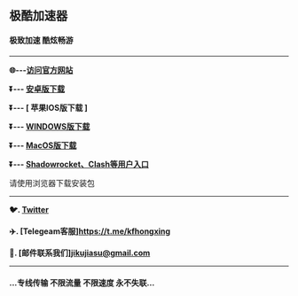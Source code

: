 ## 极酷加速器 # 


#### 极致加速 酷炫畅游
- - - -
**:globe_with_meridians:---<a href="https://hxapp.vip">访问官方网站</a>**

**:arrow_double_down:--- [  安卓版下载  ](https://www.wujieapp.com/hxapp/hxapp.apk)**

**:arrow_double_down:--- [  苹果IOS版下载  ]**

**:arrow_double_down:--- [  WINDOWS版下载  ](https://www.wujieapp.com/hxapp/hxapp.exe)** 

**:arrow_double_down:--- [  MacOS版下载 ](https://www.wujieapp.com/hxapp/hxapp.dmg)** 

**:arrow_double_down:--- [  Shadowrocket、Clash等用户入口  ](https://user.hxapp.vip/)** 

请使用浏览器下载安装包
 - - - -
**:bird:. [Twitter](https://twitter.com/HongXingKF)** 

**:airplane:. [Telegeam客服]https://t.me/kfhongxing**    

**:e-mail:. [邮件联系我们]jikujiasu@gmail.com** 
             
 - - - -
 #### ...专线传输 不限流量 不限速度 永不失联...


 
